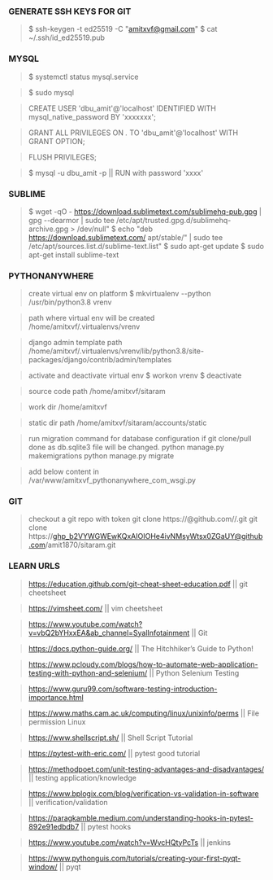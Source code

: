 ### GENERATE SSH KEYS FOR GIT

> $ ssh-keygen -t ed25519 -C "amitxvf@gmail.com"
> $ cat ~/.ssh/id_ed25519.pub

### MYSQL
> $ systemctl status mysql.service

> $ sudo mysql

> CREATE USER 'dbu_amit'@'localhost' IDENTIFIED WITH mysql_native_password BY 'xxxxxxx';

> GRANT ALL PRIVILEGES ON *.* TO 'dbu_amit'@'localhost' WITH GRANT OPTION;

> FLUSH PRIVILEGES;

> $ mysql -u dbu_amit -p || RUN with password 'xxxx'

### SUBLIME
> $ wget -qO - https://download.sublimetext.com/sublimehq-pub.gpg | gpg --dearmor | sudo tee /etc/apt/trusted.gpg.d/sublimehq-archive.gpg > /dev/null"
> $ echo "deb https://download.sublimetext.com/ apt/stable/" | sudo tee /etc/apt/sources.list.d/sublime-text.list"
> $ sudo apt-get update
> $ sudo apt-get install sublime-text


### PYTHONANYWHERE

> create virtual env on platform
> $ mkvirtualenv --python /usr/bin/python3.8 vrenv

> path where virtual env will be created
> /home/amitxvf/.virtualenvs/vrenv

> django admin template path
> /home/amitxvf/.virtualenvs/vrenv/lib/python3.8/site-packages/django/contrib/admin/templates

> activate and deactivate virtual env
> $ workon vrenv
> $ deactivate

> source code path
> /home/amitxvf/sitaram

> work dir
> /home/amitxvf

> static dir path
> /home/amitxvf/sitaram/accounts/static

> run migration command for database configuration if git clone/pull done as db.sqlite3 file will be changed.
> python manage.py makemigrations
> python manage.py migrate

> add below content in /var/www/amitxvf_pythonanywhere_com_wsgi.py

### GIT
> checkout a git repo with token
> git clone https://<token>@github.com/<user>/<repo>.git
> git clone https://ghp_b2VYWGWEwKQxAIOIOHe4ivNMsyWtsx0ZGaUY@github.com/amit1870/sitaram.git

### LEARN URLS

> https://education.github.com/git-cheat-sheet-education.pdf || git cheetsheet

> https://vimsheet.com/ || vim cheetsheet

> https://www.youtube.com/watch?v=vbQ2bYHxxEA&ab_channel=SyalInfotainment || Git

> https://docs.python-guide.org/ || The Hitchhiker’s Guide to Python!

> https://www.pcloudy.com/blogs/how-to-automate-web-application-testing-with-python-and-selenium/ || Python Selenium Testing

> https://www.guru99.com/software-testing-introduction-importance.html

> https://www.maths.cam.ac.uk/computing/linux/unixinfo/perms || File permission Linux

> https://www.shellscript.sh/ || Shell Script Tutorial

> https://pytest-with-eric.com/ || pytest good tutorial

> https://methodpoet.com/unit-testing-advantages-and-disadvantages/ || testing application/knowledge

>  https://www.bplogix.com/blog/verification-vs-validation-in-software || verification/validation

> https://paragkamble.medium.com/understanding-hooks-in-pytest-892e91edbdb7 || pytest hooks

> https://www.youtube.com/watch?v=WvcHQtyPcTs || jenkins

> https://www.pythonguis.com/tutorials/creating-your-first-pyqt-window/ || pyqt
